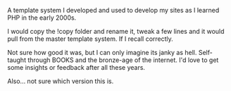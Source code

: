 A template system I developed and used to develop my sites as I learned PHP in the early 2000s.

I would copy the !copy folder and rename it, tweak a few lines and it would pull from the master template system. If I recall correctly.

Not sure how good it was, but I can only imagine its janky as hell. Self-taught through BOOKS and the bronze-age of the internet. I'd love to get some insights or feedback after all these years.

Also... not sure which version this is.
